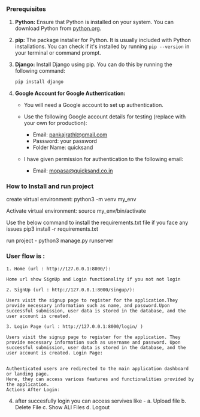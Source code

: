 ### Prerequisites

1. **Python:** Ensure that Python is installed on your system. You can download Python from [python.org](https://www.python.org/downloads/).

2. **pip:** The package installer for Python. It is usually included with Python installations. You can check if it's installed by running `pip --version` in your terminal or command prompt.

3. **Django:** Install Django using pip. You can do this by running the following command:
    ```bash
    pip install django
    ```

4. **Google Account for Google Authentication:**
    - You will need a Google account to set up authentication.
    - Use the following Google account details for testing (replace with your own for production):
        - Email: pankajrathl@gmail.com
        - Password: your password
        - Folder Name: quicksand

    - I have given permission for authentication to the following email:
        - Email: mopasa@quicksand.co.in





### How to Install and run project


create virtual environment:
    python3 -m venv my_env

Activate virtual environment:
    source my_env/bin/activate

Use the below command to install the requirements.txt file if you face any issues
    pip3 install -r requirements.txt    

run project -
   python3 manage.py runserver


### User flow is :
    1. Home (url : http://127.0.0.1:8000/): 
        
    Home url show SignUp and Login functionality if you not not login

    2. SignUp (url : http://127.0.0.1:8000/singup/): 
    
    Users visit the signup page to register for the application.They provide necessary information such as name, and password.Upon successful submission, user data is stored in the database, and the user account is created.

    3. Login Page (url : http://127.0.0.1:8000/login/ )
       
    Users visit the signup page to register for the application. They provide necessary information such as username and password. Upon successful submission, user data is stored in the database, and the user account is created. Login Page:


    Authenticated users are redirected to the main application dashboard or landing page.
    Here, they can access various features and functionalities provided by the application.
    Actions After Login:

   4. after succesfully login you can access servives like -
       a. Upload file
       b. Delete File
       c. Show ALl Files
       d. Logout






